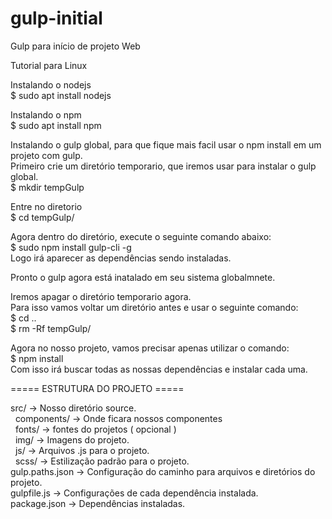 # gulp-initial
Gulp para início de projeto Web

Tutorial para Linux

Instalando o nodejs<br>
$ sudo apt install nodejs

Instalando o npm<br>
$ sudo apt install npm

Instalando o gulp global, para que fique mais facil usar o npm install em um projeto com gulp.<br>
  Primeiro crie um diretório temporario, que iremos usar para instalar o gulp global.<br>
 $ mkdir tempGulp
 
  Entre no diretorio<br>
 $ cd tempGulp/<br>

  Agora dentro do diretório, execute o seguinte comando abaixo:<br>
 $ sudo npm install gulp-cli -g<br>
  Logo irá aparecer as dependências sendo instaladas.<br>
 
  Pronto o gulp agora está inatalado em seu sistema globalmnete.<br>
 
  Iremos apagar o diretório temporario agora.<br>
  Para isso vamos voltar um diretório antes e usar o seguinte comando:<br>
 $ cd ..<br>
 $ rm -Rf tempGulp/<br>

  Agora no nosso projeto, vamos precisar apenas utilizar o comando:<br>
 $ npm install<br>
  Com isso irá buscar todas as nossas dependências e instalar cada uma.<br>


===== ESTRUTURA DO PROJETO =====
<p>
src/  -> Nosso diretório source.<br>
  &nbsp;&nbsp;components/ -> Onde ficara nossos componentes<br>
  &nbsp;&nbsp;fonts/ -> fontes do projetos ( opcional )<br>
  &nbsp;&nbsp;img/ -> Imagens do projeto.<br>
  &nbsp;&nbsp;js/ -> Arquivos .js para o projeto.<br>
  &nbsp;&nbsp;scss/ -> Estilização padrão para o projeto.<br>
gulp.paths.json -> Configuração do caminho para arquivos e diretórios do projeto.<br>
gulpfile.js -> Configurações de cada dependência instalada.<br>
package.json -> Dependências instaladas.<br>
 </p>
